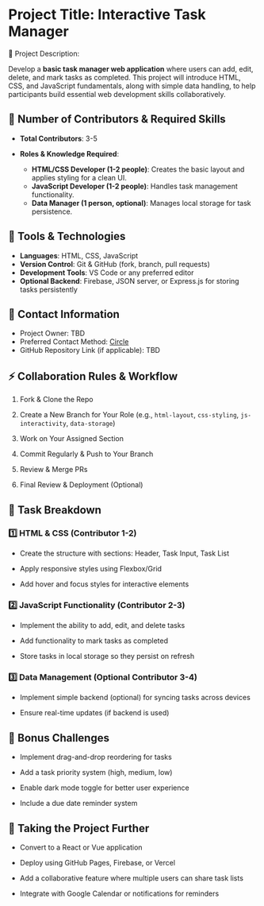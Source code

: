 # Project Title: **Interactive Task Manager**

📌 Project Description:

Develop a **basic task manager web application** where users can add, edit, delete, and mark tasks as completed. This project will introduce HTML, CSS, and JavaScript fundamentals, along with simple data handling, to help participants build essential web development skills collaboratively.

## 👥 Number of Contributors & Required Skills

- **Total Contributors**: 3-5
- **Roles & Knowledge Required**:

  - **HTML/CSS Developer (1-2 people)**: Creates the basic layout and applies styling for a clean UI.
  - **JavaScript Developer (1-2 people)**: Handles task management functionality.
  - **Data Manager (1 person, optional)**: Manages local storage for task persistence.

## 🔧 Tools & Technologies

- **Languages**: HTML, CSS, JavaScript
- **Version Control**: Git & GitHub (fork, branch, pull requests)
- **Development Tools**: VS Code or any preferred editor
- **Optional Backend**: Firebase, JSON server, or Express.js for storing tasks persistently

## 📩 Contact Information

- Project Owner: TBD
- Preferred Contact Method: [Circle](https://community.codecademy.com/u/8e235244)
- GitHub Repository Link (if applicable): TBD

## ⚡ Collaboration Rules & Workflow

1. Fork & Clone the Repo

2. Create a New Branch for Your Role (e.g., `html-layout`, `css-styling`, `js-interactivity`, `data-storage`)

3. Work on Your Assigned Section

4. Commit Regularly & Push to Your Branch

5. Review & Merge PRs

6. Final Review & Deployment (Optional)

## 📝 Task Breakdown

### 1️⃣ HTML & CSS (Contributor 1-2)

- Create the structure with sections: Header, Task Input, Task List

- Apply responsive styles using Flexbox/Grid

- Add hover and focus styles for interactive elements

### 2️⃣ JavaScript Functionality (Contributor 2-3)

- Implement the ability to add, edit, and delete tasks

- Add functionality to mark tasks as completed

- Store tasks in local storage so they persist on refresh

### 3️⃣ Data Management (Optional Contributor 3-4)

- Implement simple backend (optional) for syncing tasks across devices

- Ensure real-time updates (if backend is used)

## 🎯 Bonus Challenges

- Implement drag-and-drop reordering for tasks

- Add a task priority system (high, medium, low)

- Enable dark mode toggle for better user experience

- Include a due date reminder system

## 🚀 Taking the Project Further

- Convert to a React or Vue application

- Deploy using GitHub Pages, Firebase, or Vercel

- Add a collaborative feature where multiple users can share task lists

- Integrate with Google Calendar or notifications for reminders
